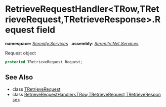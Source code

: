 # RetrieveRequestHandler&lt;TRow,TRetrieveRequest,TRetrieveResponse&gt;.Request field
**namespace:** *[Serenity.Services](../../README.md#serenity.services-namespace)*   **assembly**: *[Serenity.Net.Services](../../README.md)*

Request object

```csharp
protected TRetrieveRequest Request;
```

## See Also

* class [TRetrieveRequest](../Serenity.Net.Services/../RetrieveRequestHandler-3.TRetrieveRequest.md)
* class [RetrieveRequestHandler&lt;TRow,TRetrieveRequest,TRetrieveResponse&gt;](../RetrieveRequestHandler-3.md)